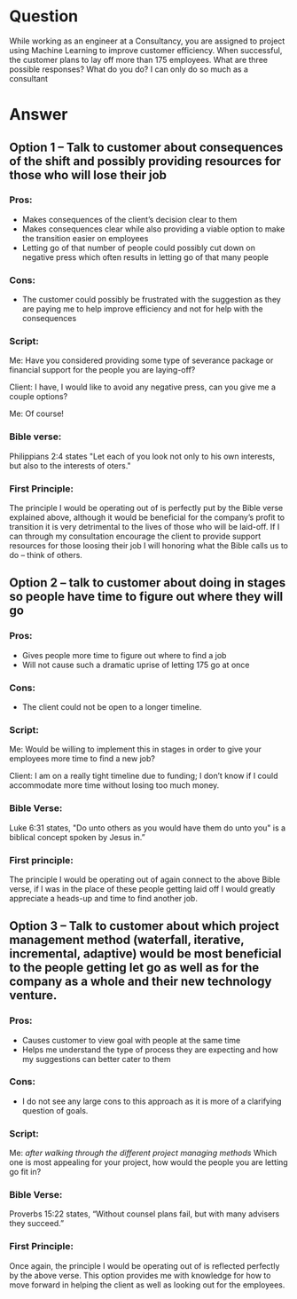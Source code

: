 
# Question

While working as an engineer at a Consultancy, you are assigned to project using Machine Learning to improve customer efficiency. When successful, the customer plans to lay off more than 175 employees. What are three possible responses? What do you do?
I can only do so much as a consultant 

# Answer

## Option 1 – Talk to customer about consequences of the shift and possibly providing resources for those who will lose their job 
### Pros: 
-	Makes consequences of the client’s decision clear to them
-	Makes consequences clear while also providing a viable option to make the transition easier on employees
-	Letting go of that number of people could possibly cut down on negative press which often results in letting go of that many people

### Cons:
-	The customer could possibly be frustrated with the suggestion as they are paying me to help improve efficiency and not for help with the consequences  

### Script:
Me: Have you considered providing some type of severance package or financial support for the people you are laying-off?

Client: I have, I would like to avoid any negative press, can you give me a couple options?

Me: Of course!

### Bible verse: 
Philippians 2:4 states
"Let each of you look not only to his own interests, but also to the interests of oters."

### First Principle: 
The principle I would be operating out of is perfectly put by the Bible verse explained above, although it would be beneficial for the company’s profit to transition it is very detrimental to the lives of those who will be laid-off. If I can through my consultation encourage the client to provide support resources for those loosing their job I will honoring what the Bible calls us to do – think of others.

## Option 2 – talk to customer about doing in stages so people have time to figure out where they will go
### Pros: 
-	Gives people more time to figure out where to find a job
-	Will not cause such a dramatic uprise of letting 175 go at once 
### Cons:
-	 The client could not be open to a longer timeline.
### Script:
Me: Would be willing to implement this in stages in order to give your employees more time to find a new job?

Client: I am on a really tight timeline due to funding; I don’t know if I could accommodate more time without losing too much money.
### Bible Verse: 
Luke 6:31 states,
"Do unto others as you would have them do unto you" is a biblical concept spoken by Jesus in.”

### First principle: 
The principle I would be operating out of again connect to the above Bible verse, if I was in the place of these people getting laid off I would greatly appreciate a heads-up and time to find another job.

## Option 3 – Talk to customer about which project management method (waterfall, iterative, incremental, adaptive) would be most beneficial to the people getting let go as well as for the company as a whole and their new technology venture.  

### Pros:
-	Causes customer to view goal with people at the same time
-	Helps me understand the type of process they are expecting and how my suggestions can better cater to them
### Cons:
-	I do not see any large cons to this approach as it is more of a clarifying question of goals. 
### Script:
Me: *after walking through the different project managing methods* Which one is most appealing for your project, how would the people you are letting go fit in?

### Bible Verse:
Proverbs 15:22 states,
“Without counsel plans fail, but with many advisers they succeed.”

### First Principle:
Once again, the principle I would be operating out of is reflected perfectly by the above verse. This option provides me with knowledge for how to move forward in helping the client as well as looking out for the employees.
